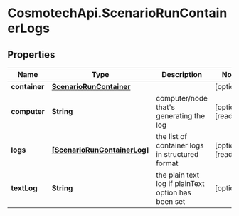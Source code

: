 # CosmotechApi.ScenarioRunContainerLogs

## Properties

Name | Type | Description | Notes
------------ | ------------- | ------------- | -------------
**container** | [**ScenarioRunContainer**](ScenarioRunContainer.md) |  | [optional] 
**computer** | **String** | computer/node that&#39;s generating the log | [optional] [readonly] 
**logs** | [**[ScenarioRunContainerLog]**](ScenarioRunContainerLog.md) | the list of container logs in structured format | [optional] [readonly] 
**textLog** | **String** | the plain text log if plainText option has been set | [optional] 



